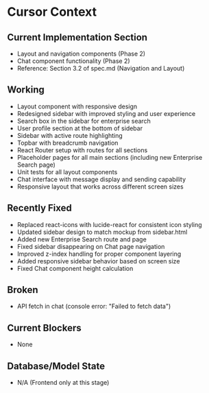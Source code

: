 # Cursor Context

## Current Implementation Section
- Layout and navigation components (Phase 2)
- Chat component functionality (Phase 2)
- Reference: Section 3.2 of spec.md (Navigation and Layout)

## Working
- Layout component with responsive design
- Redesigned sidebar with improved styling and user experience
- Search box in the sidebar for enterprise search
- User profile section at the bottom of sidebar
- Sidebar with active route highlighting
- Topbar with breadcrumb navigation
- React Router setup with routes for all sections
- Placeholder pages for all main sections (including new Enterprise Search page)
- Unit tests for all layout components
- Chat interface with message display and sending capability
- Responsive layout that works across different screen sizes

## Recently Fixed
- Replaced react-icons with lucide-react for consistent icon styling
- Updated sidebar design to match mockup from sidebar.html
- Added new Enterprise Search route and page
- Fixed sidebar disappearing on Chat page navigation
- Improved z-index handling for proper component layering
- Added responsive sidebar behavior based on screen size
- Fixed Chat component height calculation

## Broken
- API fetch in chat (console error: "Failed to fetch data")

## Current Blockers
- None

## Database/Model State
- N/A (Frontend only at this stage) 